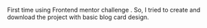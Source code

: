 First time using Frontend mentor challenge .
So, I tried to create and download the project with basic blog card design.
